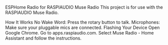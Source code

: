 ESPHome Radio for RASPIAUDIO Muse Radio
This project is for use with the RASPIAUDIO Muse Radio.

How It Works
No Wake Word: Press the rotary button to talk.
Microphones: Make sure your pluggable mics are connected.
Flashing Your Device
Open Google Chrome.
Go to apps.raspiaudio.com.
Select Muse Radio - Home Assistant and follow the instructions.
